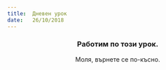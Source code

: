```yaml
---
title:  Дневен урок
date:   26/10/2018
---
```


### <center>Работим по този урок.</center>
<center>Моля, върнете се по-късно.</center>